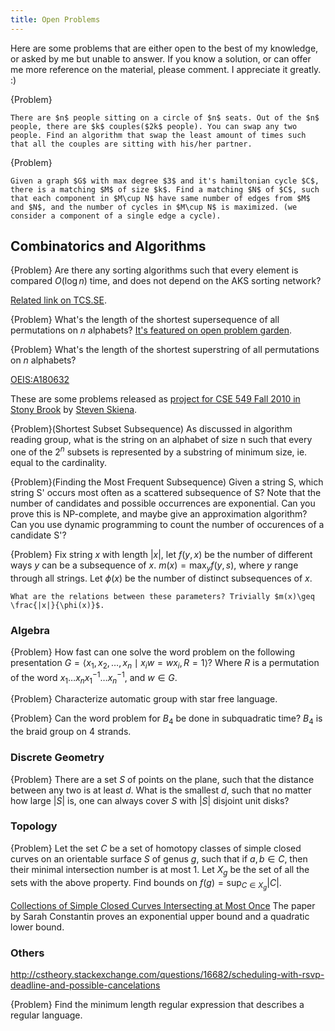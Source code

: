 ```yaml
---
title: Open Problems
---
```


Here are some problems that are either open to the best of my knowledge, or asked by me but unable to answer. If you know a solution, or can offer me more reference on the material, please comment. I appreciate it greatly. :)

{Problem}

    There are $n$ people sitting on a circle of $n$ seats. Out of the $n$ people, there are $k$ couples($2k$ people). You can swap any two people. Find an algorithm that swap the least amount of times such that all the couples are sitting with his/her partner.

{Problem}

    Given a graph $G$ with max degree $3$ and it's hamiltonian cycle $C$, there is a matching $M$ of size $k$. Find a matching $N$ of $C$, such that each component in $M\cup N$ have same number of edges from $M$ and $N$, and the number of cycles in $M\cup N$ is maximized. (we consider a component of a single edge a cycle).

## Combinatorics and Algorithms

{Problem}
    Are there any sorting algorithms such that every element is compared $O(\log n)$ time, and does not depend on the AKS sorting network?

[Related link on TCS.SE](http://cstheory.stackexchange.com/questions/7131/sorting-algorithm-such-that-each-element-is-compared-o-log-n-times-and-does).

{Problem}
    What's the length of the shortest supersequence of all permutations on $n$ alphabets? 
[It's featured on open problem garden](http://garden.irmacs.sfu.ca/?q=op/smallest_universal_supersequence).

{Problem}
    What's the length of the shortest superstring of all permutations on $n$ alphabets? 

[OEIS:A180632](http://oeis.org/A180632)

These are some problems released as [project for CSE 549 Fall 2010 in Stony Brook](http://www.cs.sunysb.edu/~skiena/549/projects.pdf) by [Steven Skiena](http://www.cs.sunysb.edu/~skiena/).

{Problem}(Shortest Subset Subsequence)
    As discussed in algorithm reading group, what is the string on an alphabet of size n such that every one of the $2^n$ subsets is represented by a substring of minimum size, ie. equal to the cardinality.

{Problem}(Finding the Most Frequent Subsequence)
    Given a string S, which string S' occurs most often as a scattered subsequence of S? Note that the number of candidates and possible occurrences are exponential. Can you prove this is NP-complete, and maybe give an approximation algorithm?
    Can you use dynamic programming to count the number of occurences of a candidate S'?

{Problem}
    Fix string $x$ with length $|x|$, let $f(y,x)$ be the number of different ways $y$ can be a subsequence of $x$. $m(x) = \max_{y} f(y,s)$, where $y$ range through all strings. Let $\phi(x)$ be the number of distinct subsequences of $x$. 

    What are the relations between these parameters? Trivially $m(x)\geq \frac{|x|}{\phi(x)}$.

### Algebra

{Problem}
    How fast can one solve the word problem on the following presentation $G = \langle x_1,x_2,\ldots,x_n \mid  x_iw = wx_i, R=1 \rangle$?
    Where $R$ is a permutation of the word $x_1\ldots x_nx_1^{-1}\ldots x_n^{-1}$, and $w\in G$.

{Problem}
    Characterize automatic group with star free language.

{Problem}
    Can the word problem for $B_4$ be done in subquadratic time? $B_4$ is the braid group on 4 strands. 

### Discrete Geometry
{Problem}
    There are a set $S$ of points on the plane, such that the distance between any two is at least $d$. What is the smallest $d$, such that no matter how large $|S|$ is, one can always cover $S$ with $|S|$ disjoint unit disks? 

### Topology
{Problem}
    Let the set $C$ be a set of homotopy classes of simple closed curves on an orientable surface $S$ of genus $g$, such that if $a,b\in C$, then their minimal intersection number is at most 1. Let $X_g$ be the set of all the sets with the above property. Find bounds on $f(g) = \sup_{C\in X_g}|C|$.

[Collections of Simple Closed Curves Intersecting at Most Once](http://www.math.uchicago.edu/~may/VIGRE/VIGRE2007/REUPapers/FINALFULL/Constantin.pdf) The paper by Sarah Constantin proves an exponential upper bound and a quadratic lower bound. 

### Others
http://cstheory.stackexchange.com/questions/16682/scheduling-with-rsvp-deadline-and-possible-cancelations

{Problem}
    Find the minimum length regular expression that describes a regular language.